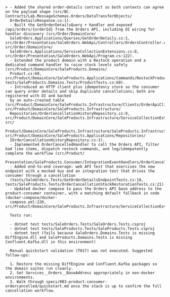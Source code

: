 ﻿```terminaloutput
> - Added the shared order-details contract so both contexts can agree on the payload shape (src/BC-Contracts/Lab.MessageSchemas.Orders/DataTransferObjects/
  OrderDetailsResponse.cs:1).
  - Built the GetOrderDetailsQuery + handler and exposed /api/orders/{orderId} from the Orders API, including DI wiring for handler discovery (src/Order/DomainCore/
  SaleOrders.Applications/Queries/GetOrderDetails.cs:1, src/Order/Presentation/SaleOrders.WebApi/Controllers/OrdersController.cs:37, src/Order/DomainCore/
  SaleOrders.Applications/ServiceCollectionExtensions.cs:8, src/Order/Presentation/SaleOrders.WebApi/Program.cs:122).
  - Extended the product domain with a Restock operation and a dedicated command handler to raise stock levels safely (src/Product/DomainCore/SaleProducts.Domains/
  Product.cs:69, src/Product/DomainCore/SaleProducts.Applications/Commands/RestockProduct.cs:6, tests/SaleProducts.Domains.Tests/ProductTests.cs:60).
  - Introduced an HTTP client plus idempotency store so the consumer can query order details and skip duplicate cancellations; both are registered with DI and backed
  by an auto-created table (src/Product/DomainCore/SaleProducts.Infrastructure/Clients/OrderApiClient.cs:1, src/Product/DomainCore/SaleProducts.Infrastructure/
  Repositories/OrderCancellationHistoryRepository.cs:8, src/Product/DomainCore/SaleProducts.Infrastructure/ServiceCollectionExtensions.cs:17, src/
  Product/DomainCore/SaleProducts.Infrastructure/SaleProducts.Infrastructure.csproj:10, src/Product/DomainCore/SaleProducts.Applications/Repositories/
  IOrderCancellationHistoryRepository.cs:3).
  - Implemented OrderCancelledHandler to call the Orders API, filter bad line items, dispatch restock commands, and log/idempotently complete the workflow (src/Product/
  Presentation/SaleProducts.Consumer/IntegrationEventHandlers/OrderCancelledHandler.cs:10).
  - Added end-to-end coverage: web API test that exercises the new endpoint with a mocked bus and an integration test that drives the consumer through a cancellation
  (tests/SaleOrders.Tests/GetOrderDetailsEndpointTests.cs:18, tests/SaleProducts.Tests/OrderCancellationStockRestorationTests.cs:21).
  - Updated docker compose to pass the Orders API base address to the product-consumer container, with a matching default fallback in code (docker-compose/docker-
  compose.yml:220, src/Product/DomainCore/SaleProducts.Infrastructure/ServiceCollectionExtensions.cs:27).

  Tests run:

  - dotnet test tests/SaleOrders.Tests/SaleOrders.Tests.csproj
  - dotnet test tests/SaleProducts.Tests/SaleProducts.Tests.csproj
  - dotnet test (fails because SaleOrders.Domains.Tests is missing DiffEngine.dll and SaleProducts.Domains.Tests is missing Confluent.Kafka.dll in this environment)

  Manual quickstart validation (T017) was not executed. Suggested follow-ups:

  1. Restore the missing DiffEngine and Confluent.Kafka packages so the domain suites run cleanly.
  2. Set Services__Orders__BaseAddress appropriately in non-docker environments.
  3. Walk through specs/003-product-consumer-ordercancelled/quickstart.md once the stack is up to confirm the full cancellation workflow.
```